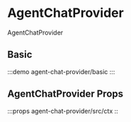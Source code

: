 # AgentChatProvider

AgentChatProvider

## Basic

:::demo
agent-chat-provider/basic
:::

## AgentChatProvider Props

:::props
agent-chat-provider/src/ctx
::
